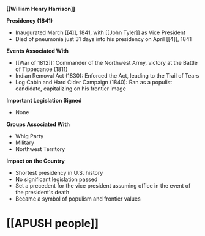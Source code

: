 **[[William Henry Harrison]]**

**Presidency (1841)**

* Inaugurated March [[4]], 1841, with [[John Tyler]] as Vice President
* Died of pneumonia just 31 days into his presidency on April [[4]], 1841

**Events Associated With**

* [[War of 1812]]: Commander of the Northwest Army, victory at the Battle of Tippecanoe (1811)
* Indian Removal Act (1830): Enforced the Act, leading to the Trail of Tears
* Log Cabin and Hard Cider Campaign (1840): Ran as a populist candidate, capitalizing on his frontier image

**Important Legislation Signed**

* None

**Groups Associated With**

* Whig Party
* Military
* Northwest Territory

**Impact on the Country**

* Shortest presidency in U.S. history
* No significant legislation passed
* Set a precedent for the vice president assuming office in the event of the president's death
* Became a symbol of populism and frontier values
# [[APUSH people]]
